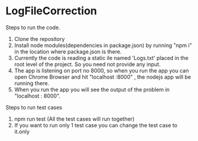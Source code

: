 # LogFileCorrection
Steps to run the code.
1) Clone the repository
2) Install node modules(dependencies in package.json) by running "npm i" in the location where package.json is there.
3) Currently the code is reading a static ile named 'Logs.txt' placed in the root level of the project. So you need not provide any input.
4) The app is listening on port no 8000, so when you run the app you can open Chrome Browser and hit "localhost :8000" , the nodejs app will be running there. 
5) When you run the app you will see the output of the problem in "localhost : 8000".

Steps to run test cases 
1) npm run test (All the test cases will run together)
2) If you want to run only 1 test case you can change the test case to it.only